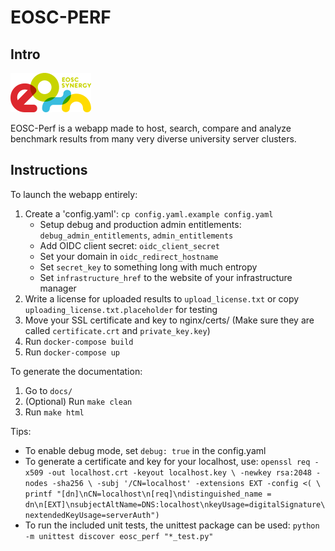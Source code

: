 # EOSC-PERF

## Intro
![](docs/source/eosc%20synergy%20logo.png)

EOSC-Perf is a webapp made to host, search, compare and analyze benchmark results from many very diverse university server clusters.

## Instructions

To launch the webapp entirely:
1. Create a 'config.yaml': `cp config.yaml.example config.yaml`
    * Setup debug and production admin entitlements: `debug_admin_entitlements`, `admin_entitlements`
    * Add OIDC client secret: `oidc_client_secret`
    * Set your domain in `oidc_redirect_hostname`
    * Set `secret_key` to something long with much entropy
    * Set `infrastructure_href` to the website of your infrastructure manager
1. Write a license for uploaded results to `upload_license.txt` or copy `uploading_license.txt.placeholder` for testing
1. Move your SSL certificate and key to nginx/certs/ (Make sure they are called `certificate.crt` and `private_key.key`)
1. Run `docker-compose build`
1. Run `docker-compose up`

To generate the documentation:
1. Go to `docs/`
2. (Optional) Run `make clean`
3. Run `make html`

Tips:
- To enable debug mode, set `debug: true` in the config.yaml
- To generate a certificate and key for your localhost, use:
`openssl req -x509 -out localhost.crt -keyout localhost.key \
  -newkey rsa:2048 -nodes -sha256 \
  -subj '/CN=localhost' -extensions EXT -config <( \
   printf "[dn]\nCN=localhost\n[req]\ndistinguished_name = dn\n[EXT]\nsubjectAltName=DNS:localhost\nkeyUsage=digitalSignature\nextendedKeyUsage=serverAuth")`
- To run the included unit tests, the unittest package can be used:
  `python -m unittest discover eosc_perf "*_test.py"`
